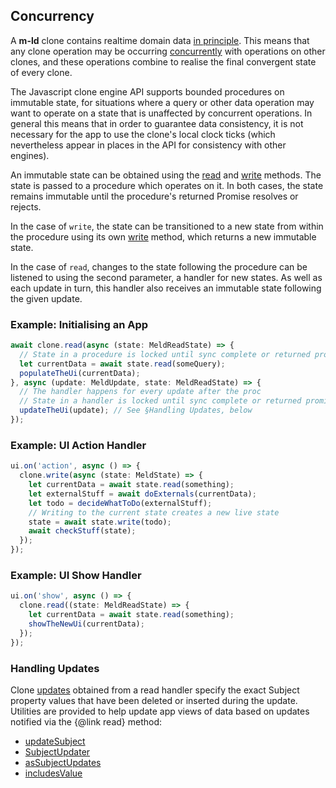 ## Concurrency
A **m-ld** clone contains realtime domain data
[in&nbsp;principle](https://m-ld.org/doc/#realtime). This means that any clone
operation may be occurring [concurrently](https://m-ld.org/doc/#concurrency)
with operations on other clones, and these operations combine to realise the
final convergent state of every clone.

The Javascript clone engine API supports bounded procedures on immutable state,
for situations where a query or other data operation may want to operate on a
state that is unaffected by concurrent operations. In general this means that in
order to guarantee data consistency, it is not necessary for the app to use the
clone's local clock ticks (which nevertheless appear in places in the API for
consistency with other engines).

An immutable state can be obtained using the
[read](interfaces/meldclone.html#read) and
[write](interfaces/meldclone.html#write) methods. The state is passed to a
procedure which operates on it. In both cases, the state remains immutable until
the procedure's returned Promise resolves or rejects.

In the case of `write`, the state can be transitioned to a new state from within
the procedure using its own [write](interfaces/meldstate.html#write) method,
which returns a new immutable state.

In the case of `read`, changes to the state following the procedure can be
listened to using the second parameter, a handler for new states. As well as
each update in turn, this handler also receives an immutable state following the
given update.

### Example: Initialising an App
```typescript
await clone.read(async (state: MeldReadState) => {
  // State in a procedure is locked until sync complete or returned promise resolves
  let currentData = await state.read(someQuery);
  populateTheUi(currentData);
}, async (update: MeldUpdate, state: MeldReadState) => {
  // The handler happens for every update after the proc
  // State in a handler is locked until sync complete or returned promise resolves
  updateTheUi(update); // See §Handling Updates, below
});
```

### Example: UI Action Handler
```typescript
ui.on('action', async () => {
  clone.write(async (state: MeldState) => {
    let currentData = await state.read(something);
    let externalStuff = await doExternals(currentData);
    let todo = decideWhatToDo(externalStuff);
    // Writing to the current state creates a new live state
    state = await state.write(todo);
    await checkStuff(state);
  });
});
```

### Example: UI Show Handler
```typescript
ui.on('show', async () => {
  clone.read((state: MeldReadState) => {
    let currentData = await state.read(something);
    showTheNewUi(currentData);
  });
});
```

### Handling Updates
Clone [updates](interfaces/meldupdate.html) obtained from a read handler specify
the exact Subject property values that have been deleted or inserted during the
update. Utilities are provided to help update app views of data based on updates
notified via the {@link read} method:
- [updateSubject](#updatesubject)
- [SubjectUpdater](/classes/subjectupdater.html)
- [asSubjectUpdates](#assubjectupdates)
- [includesValue](#includesvalue)